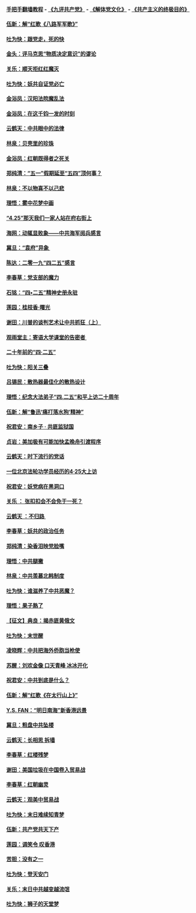 #### [手把手翻墙教程](https://github.com/gfw-breaker/guides/wiki) -  [《九评共产党》](https://github.com/gfw-breaker/9ping.md?t=05041536) - [《解体党文化》](https://github.com/gfw-breaker/jtdwh.md?t=05041536) - [《共产主义的终极目的》](https://github.com/gfw-breaker/gczydzjmd.md?t=05041536)

#### [伍新：解“红歌《八路军军歌》”](../pages/nsc993/n11227702.md?t=05041536) 

#### [吐为快：跟党走，死的快](../pages/nsc993/n11227511.md?t=05041536) 

#### [金头：评马克思“物质决定意识”的谬论](../pages/nsc993/n11227161.md?t=05041536) 

#### [关乐：顺天拒红红魔灭](../pages/nsc993/n11225393.md?t=05041536) 

#### [吐为快：妖共自证党必亡](../pages/nsc993/n11223109.md?t=05041536) 

#### [金浴凤：汉阳法院魔乱法](../pages/nsc993/n11222083.md?t=05041536) 

#### [金浴凤：在这千钧一发的时刻](../pages/nsc993/n11222047.md?t=05041536) 

#### [云鹤天：中共眼中的法律](../pages/nsc993/n11221943.md?t=05041536) 

#### [林泉：贝壳里的珍珠](../pages/nsc993/n11217073.md?t=05041536) 

#### [金浴凤：红朝既得者之死关](../pages/nsc993/n11217063.md?t=05041536) 

#### [郑纯清：“五一”假期延至“五四”顶何事？](../pages/nsc993/n11217000.md?t=05041536) 

#### [林泉：不以物喜不以己悲](../pages/nsc993/n11216987.md?t=05041536) 

#### [理悟：雾中花梦中画](../pages/nsc993/n11213846.md?t=05041536) 

#### [“4.25”那天我们一家人站在府右街上](../pages/nsc993/n11210435.md?t=05041536) 

#### [海网：动辄显败象——中共海军阅兵感言](../pages/nsc993/n11212147.md?t=05041536) 

#### [冀旦：“袁府”异象 ](../pages/nsc993/n11211996.md?t=05041536) 

#### [陈达：二零一九“四二五”感言](../pages/nsc993/n11211971.md?t=05041536) 

#### [李春草：党支部的魔力](../pages/nsc993/n11211722.md?t=05041536) 

#### [石铭：“四•二五”精神史册永驻](../pages/nsc993/n11210585.md?t=05041536) 

#### [莲园：桂枝香‧曙光](../pages/nsc993/n11210371.md?t=05041536) 

#### [谢田：川普的谈判艺术让中共抓狂（上）](../pages/nsc993/n11209038.md?t=05041536) 

#### [观雨堂主：寄语大学课堂的告密者 ](../pages/nsc993/n11209062.md?t=05041536) 

#### [二十年前的“四·二五”](../pages/nsc993/n11207639.md?t=05041536) 

#### [吐为快：阳关三叠](../pages/nsc993/n11207152.md?t=05041536) 

#### [吕锡民：散热器最佳化的散热设计](../pages/nsc993/n11206294.md?t=05041536) 

#### [理悟：纪念大法弟子“四.二五”和平上访二十周年](../pages/nsc993/n11206269.md?t=05041536) 

#### [伍新：解“鲁迅‘痛打落水狗’精神”](../pages/nsc993/n11206208.md?t=05041536) 

#### [祝君安：南乡子 · 共匪监狱国](../pages/nsc993/n11203831.md?t=05041536) 

#### [贞岩：美加极有可能加快孟晚舟引渡程序](../pages/nsc993/n11203705.md?t=05041536) 

#### [云鹤天：时下流行的党话](../pages/nsc993/n11203254.md?t=05041536) 

#### [一位北京法轮功学员经历的4·25大上访](../pages/nsc993/n11203160.md?t=05041536) 

#### [祝君安：妖党病在黑洞口](../pages/nsc993/n11201449.md?t=05041536) 

#### [关乐 ： 张扣扣会不会免于一死？](../pages/nsc993/n11201363.md?t=05041536) 

#### [云鹤天 ：不归路 ](../pages/nsc993/n11201359.md?t=05041536) 

#### [李春草：妖共的政治任务](../pages/nsc993/n11199926.md?t=05041536) 

#### [郑纯清：染香泪映党脸嘴](../pages/nsc993/n11199911.md?t=05041536) 

#### [理悟：中共腿撇](../pages/nsc993/n11199727.md?t=05041536) 

#### [林泉：中共羡慕北韩制度](../pages/nsc993/n11199776.md?t=05041536) 

#### [吐为快：谁滋养了中共恶魔？](../pages/nsc993/n11199706.md?t=05041536) 

#### [理悟：果子熟了](../pages/nsc993/n11196774.md?t=05041536) 

#### [【征文】典良：揭赤匪黄俄文](../pages/nsc993/n11195773.md?t=05041536) 

#### [吐为快：末世醒](../pages/nsc993/n11196757.md?t=05041536) 

#### [凌晓辉：中共把海外侨胞当枪使](../pages/nsc993/n11195270.md?t=05041536) 

#### [苏醒：刘欢金像 口天青峰 冰冰开化](../pages/nsc993/n11194046.md?t=05041536) 

#### [祝君安：中共到底是什么？](../pages/nsc993/n11193828.md?t=05041536) 

#### [伍新：解“红歌《在太行山上》”](../pages/nsc993/n11193680.md?t=05041536) 

#### [Y.S. FAN：“明日南海”新香港远景](../pages/nsc993/n11189809.md?t=05041536) 

#### [冀旦：粗盘中共坠楼](../pages/nsc993/n11188872.md?t=05041536) 

#### [云鹤天：长相思 拆墙](../pages/nsc993/n11187494.md?t=05041536) 

#### [李春草：红楼残梦](../pages/nsc993/n11187468.md?t=05041536) 

#### [谢田：美国垃圾在中国卷入贸易战](../pages/nsc993/n11184083.md?t=05041536) 

#### [李春草：红朝幽灵](../pages/nsc993/n11186717.md?t=05041536) 

#### [云鹤天：观美中贸易战](../pages/nsc993/n11184252.md?t=05041536) 

#### [吐为快：末日难续知青梦](../pages/nsc993/n11183957.md?t=05041536) 

#### [伍新：共产党共天下产](../pages/nsc993/n11183941.md?t=05041536) 

#### [莲园：调笑令 叹香港](../pages/nsc993/n11183930.md?t=05041536) 

#### [苦胆：没有之一](../pages/nsc993/n11183909.md?t=05041536) 

#### [吐为快：登天安门](../pages/nsc993/n11183895.md?t=05041536) 

#### [关乐：末日中共越变越流氓](../pages/nsc993/n11183026.md?t=05041536) 

#### [吐为快：狮子的天堂梦](../pages/nsc993/n11179854.md?t=05041536) 

